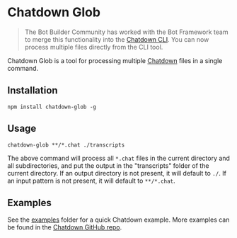 # Chatdown Glob

> The Bot Builder Community has worked with the Bot Framework team to merge this functionality into the [Chatdown CLI](https://github.com/Microsoft/botbuilder-tools/tree/master/packages/Chatdown). You can now process multiple files directly from the CLI tool.

Chatdown Glob is a tool for processing multiple [Chatdown](https://github.com/Microsoft/botbuilder-tools/tree/master/packages/Chatdown) files in a single command.

## Installation

    npm install chatdown-glob -g

## Usage

    chatdown-glob **/*.chat ./transcripts

The above command will process all `*.chat` files in the current directory and all subdirectories, and put the output in the "transcripts" folder of the current directory. If an output directory is not present, it will default to `./`. If an input pattern is not present, it will default to `**/*.chat`.

## Examples

See the [examples](./examples/README.md) folder for a quick Chatdown example. More examples can be found in the [Chatdown GitHub repo](https://github.com/Microsoft/botbuilder-tools/tree/master/packages/Chatdown/Examples).
